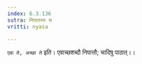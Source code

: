 ```yaml
---
index: 6.3.136
sutra: निपातस्य च
vritti: nyasa

---
```

`एवा ते, अच्छा ते` इति। एवाच्छशब्दौ निपात्तौ; चादिषु पाठात्।।